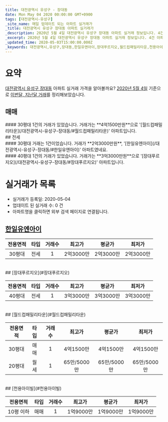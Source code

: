 ```yaml
---
title: 대전광역시 유성구 - 장대동
date: Mon May 04 2020 00:00:00 GMT+0900
tags: [대전광역시-유성구]
_site_name: 매일 업데이트 되는 아파트 실거래가
_title: 대전광역시 유성구 장대동 아파트 실거래가
_description: 2020년 5월 4일 대전광역시 유성구 장대동 아파트 실거래 정보입니다. 4건 아파트 정보가 있습니다.
_excerpt: 2020년 5월 4일 대전광역시 유성구 장대동 아파트 실거래 정보입니다. 4건 아파트 정보가 있습니다.
_updated_time: 2020-05-03T15:00:00.000Z
_keywords: 대전광역시,유성구,장대동,한일유엔아이,장대푸르지오,월드컵패밀리타운,천용아이빌
---
```





# 요약
<ins>대전광역시 유성구 장대동</ins> 아파트 실거래 가격을 알아볼까요? <ins>2020년 5월 4일</ins> 기준으로 <ins>이번달, 지난달 거래</ins>를 정리해보았습니다.

## 매매
<div class="container">
<div class="twelve columns" markdown="1">
#### 30평대
1건의 거래가 있었습니다. 거래가는 **4억1500만원**으로 '[월드컵패밀리타운](/대전광역시-유성구-장대동/#월드컵패밀리타운)' 아파트입니다.
</div>
</div>
## 전세
<div class="container">
<div class="six columns" markdown="1">
#### 30평대
거래는 1건이었습니다. 거래가 **2억3000만원**, '[한일유엔아이](/대전광역시-유성구-장대동/#한일유엔아이)' 아파트였네요.
</div>
<div class="six columns" markdown="1">
#### 40평대
1건의 거래가 있었습니다. 거래가는 **3억3000만원**으로 '[장대푸르지오](/대전광역시-유성구-장대동/#장대푸르지오)' 아파트입니다.
</div>
</div>



# 실거래가 목록
- 실거래가 등록일: 2020-05-04
- 업데이트 된 실거래 수: 0 건
- 아파트명을 클릭하면 외부 검색 페이지로 연결됩니다.

## [한일유엔아이](#한일유엔아이)

|전용면적|타입|거래수|최고가|평균가|최저가|
|:---:|:---:|:---:|:---:|:---:|:---:|
|30평대|<span class="deal-type-2">전세</span>|1|2억3000만|2억3000만|2억3000만|

<br/>
## [장대푸르지오](#장대푸르지오)

|전용면적|타입|거래수|최고가|평균가|최저가|
|:---:|:---:|:---:|:---:|:---:|:---:|
|40평대|<span class="deal-type-2">전세</span>|1|3억3000만|3억3000만|3억3000만|

<br/>
## [월드컵패밀리타운](#월드컵패밀리타운)

|전용면적|타입|거래수|최고가|평균가|최저가|
|:---:|:---:|:---:|:---:|:---:|:---:|
|30평대|<span class="deal-type-1">매매</span>|1|4억1500만|4억1500만|4억1500만|
|20평대|<span class="deal-type-3">월세</span>|1|65만/5000만|65만/5000만|65만/5000만|

<br/>
## [천용아이빌](#천용아이빌)

|전용면적|타입|거래수|최고가|평균가|최저가|
|:---:|:---:|:---:|:---:|:---:|:---:|
|10평 이하|<span class="deal-type-1">매매</span>|1|1억9000만|1억9000만|1억9000만|

<br/>



